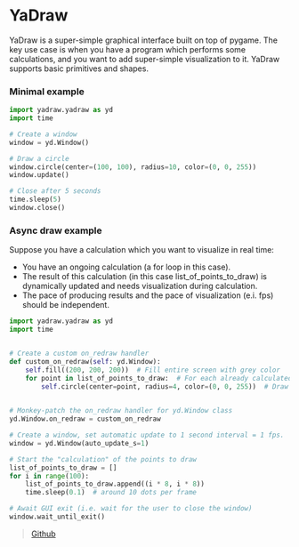 # YaDraw

YaDraw is a super-simple graphical interface built on top of pygame.
The key use case is when you have a program which performs some calculations, 
and you want to add super-simple visualization to it. YaDraw supports basic primitives and shapes.

### Minimal example
```python
import yadraw.yadraw as yd
import time

# Create a window
window = yd.Window()

# Draw a circle
window.circle(center=(100, 100), radius=10, color=(0, 0, 255))
window.update()

# Close after 5 seconds
time.sleep(5)
window.close()
```


### Async draw example
Suppose you have a calculation which you want to visualize in real time:
- You have an ongoing calculation (a for loop in this case). 
- The result of this calculation (in this case list_of_points_to_draw) is dynamically updated and needs visualization during calculation.
- The pace of producing results and the pace of visualization (e.i. fps) should be independent.


```python
import yadraw.yadraw as yd
import time


# Create a custom on_redraw handler
def custom_on_redraw(self: yd.Window):
    self.fill((200, 200, 200))  # Fill entire screen with grey color 
    for point in list_of_points_to_draw:  # For each already calculated point
        self.circle(center=point, radius=4, color=(0, 0, 255))  # Draw a blue circle at this point

        
# Monkey-patch the on_redraw handler for yd.Window class
yd.Window.on_redraw = custom_on_redraw

# Create a window, set automatic update to 1 second interval = 1 fps.
window = yd.Window(auto_update_s=1)

# Start the "calculation" of the points to draw
list_of_points_to_draw = []
for i in range(100):
    list_of_points_to_draw.append((i * 8, i * 8))
    time.sleep(0.1)  # around 10 dots per frame

# Await GUI exit (i.e. wait for the user to close the window) 
window.wait_until_exit()
```
>[Github](https://github.com/EmixD/yadraw)

